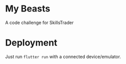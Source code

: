 # My Beasts

A code challenge for SkillsTrader

# Deployment

Just run `flutter run` with a connected device/emulator.
